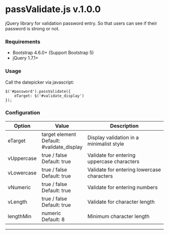 # passValidate.js v.1.0.0
jQuery library for validation password entry. So that users can see if their password is strong or not.
<h3>Requirements</h3>
<ul>
  <li>Bootstrap 4.6.0+ (Support Bootstrap 5)</li>
  <li>jQuery 1.7.1+</li>
</ul>
<h3>Usage</h3>
<p>Call the datepicker via javascript:</p>
<pre><code class="language-java">$('#password').passValidate({
    eTarget: $('#validate_display')
});</code></pre>
<h3>Configuration</h3>
<table>
  <thead>
    <tr>
      <th width="20%">Option</th>
      <th width="20%">Value</th>
      <th>Description</th>
    </tr>
  </thead>
  <tbody>
    <tr>
      <td>eTarget</td>
      <td>target element<br>Default: #validate_display</td>
      <td>Display validation in a minimalist style</td>
    </tr>
    <tr>
      <td>vUppercase</td>
      <td>true / false<br>Default: true</td>
      <td>Validate for entering uppercase characters</td>
    </tr>
    <tr>
      <td>vLowercase</td>
      <td>true / false<br><span class="text-primary">Default: true</span></td>
      <td>Validate for entering lowercase characters</td>
    </tr>
    <tr>
      <td>vNumeric</td>
      <td>true / false<br>Default: true</td>
      <td>Validate for entering numbers</td>
    </tr>
    <tr>
      <td>vLength</td>
      <td>true / false<br>Default: true</td>
      <td>Validate for character length</td>
    </tr>
    <tr>
      <td>lengthMin</td>
      <td>numeric<br>Default: 8</td>
      <td>Minimum character length</td>
    </tr>
  </tbody>
</table>
<hr>
